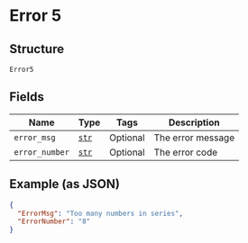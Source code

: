 
# Error 5

## Structure

`Error5`

## Fields

| Name | Type | Tags | Description |
|  --- | --- | --- | --- |
| `error_msg` | [`str`](../../doc/models/string-enum.md) | Optional | The error message |
| `error_number` | [`str`](../../doc/models/string-enum.md) | Optional | The error code |

## Example (as JSON)

```json
{
  "ErrorMsg": "Too many numbers in series",
  "ErrorNumber": "8"
}
```

